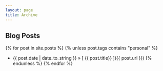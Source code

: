 ```yaml
---
layout: page
title: Archive
---
```


## Blog Posts

{% for post in site.posts %}
{% unless post.tags contains "personal" %}
  * {{ post.date | date_to_string }} &raquo; [ {{ post.title}} ]({{ post.url }})
{% endunless %}
{% endfor %}
